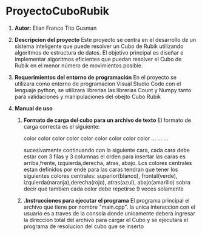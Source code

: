 # ProyectoCuboRubik
1. **Autor:** Elian Franco Tito Gusman
2. **Descripcion del proyecto**
    Este proyecto se centra en el desarrollo de un sistema inteligente que puede resolver un Cubo de Rubik utilizando algoritmos de estructura de datos. El objetivo principal es diseñar e implementar algoritmos eficientes que puedan resolver el Cubo de Rubik en el menor número de movimientos posible.

3. **Requerimientos del entorno de programación**
    En el proyecto se utilizara como entorno de programacion Visual Studio Code con el lenguaje python, se utilizara librerias las librerias Count y Numpy tanto para validaciones y manipulaciones del obejto Cubo Rubik

4. **Manual de uso**
    1. **Formato de carga del cubo para un archivo de texto**
        El formato de carga correcta es el siguiente:

        color color color
        color color color
        color color color
        ...
        ...
        ...

        sucesivamente continuando con la siguiente cara, cada cara debe estar con 3 filas y 3 columnas
        el orden para insertar las caras es arriba,frente, izquierda,derecha, atras, abajo.
        Los colores centrales estan definidos por ende para las caras tendran que tener los siguientes colores centrales: superior(blanco), frontal(verde), izquierda(naranja),derecha(rojo), atras(azul), abajo(amarillo)
        sobra decir que tambien cada color debe repetirse 9 veces solamente
    
    2. **.Instrucciones para ejecutar el programa**
        El programa principal el archivo que tiene por nombre "main.cpp".
        la unica interaccion con el usuario es a traves de la consola donde unicamente debera ingresar la direccion total del archivo para cargar el Cubo y se ejecutara el programa de resolucion del cubo que se inserto

    